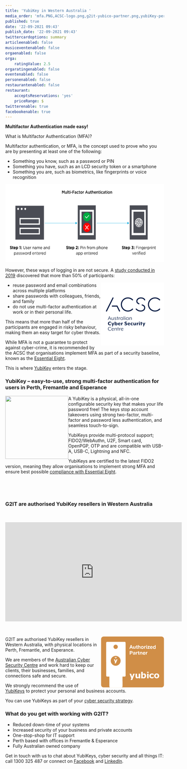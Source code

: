 ```yaml
---
title: 'YubiKey in Western Australia '
media_order: 'mfa.PNG,ACSC-logo.png,g2it-yubico-partner.png,yubiKey-perth.png'
published: true
date: '22-09-2021 09:43'
publish_date: '22-09-2021 09:43'
twittercardoptions: summary
articleenabled: false
musiceventenabled: false
orgaenabled: false
orga:
    ratingValue: 2.5
orgaratingenabled: false
eventenabled: false
personenabled: false
restaurantenabled: false
restaurant:
    acceptsReservations: 'yes'
    priceRange: $
twitterenable: true
facebookenable: true
---
```


<p><strong>Multifactor Authentication made easy!</strong></p>
<p>What is Multifactor Authentication (MFA)?</p>
<p>Multifactor authentication, or MFA, is the concept used to prove who you are by presenting at least one of the following:</p>
<ul>
<li>Something you know, such as a password or PIN</li>
<li>Something you have, such as an LCD security token or a smartphone</li>
<li>Something you are, such as biometrics, like fingerprints or voice recognition</li>
</ul>
<p><img src="mfa.PNG" alt="" width="600" height="247" /></p>
<p>However, these ways of logging in are not secure. A <a href="https://pages.yubico.com/2019-password-and-authentication-report" target="_blank" rel="noopener">study conducted in 2019</a>&nbsp;discovered that more than 50% of participants:</p>
<p><img style="float: right;" src="ACSC-logo.png" alt="" width="200" height="200" /></p>
<ul>
<li>reuse password and email combinations across multiple platforms</li>
<li>share passwords with colleagues, friends, and family</li>
<li>do not use multi-factor authentication at work or in their personal life.</li>
</ul>
<p>This means that more than half of the participants are engaged in risky behaviour, making them an easy target for cyber threats.</p>
<p>While MFA is not a guarantee to protect against cyber-crime, it is recommended by the ACSC that organisations implement MFA as part of a security baseline, known as the <a href="https://www.cyber.gov.au/acsc/view-all-content/essential-eight" target="_blank" rel="noopener">Essential Eight</a>.&nbsp;</p>
<p>This is where <a href="https://www.yubico.com/products/" target="_blank" rel="noopener">YubiKey</a> enters the stage.</p>
<h3><strong>YubiKey &ndash; easy-to-use, strong multi-factor authentication for users in Perth, Fremantle and Esperance</strong></h3>
<p><img style="float: left;" src="yubiKey-perth.png" alt="" width="200" height="200" />A YubiKey is a physical, all-in-one configurable security key that makes your life password free!&nbsp;The keys stop account takeovers using strong two-factor, multi-factor and password less authentication, and seamless touch-to-sign.</p>
<p>YubiKeys provide multi-protocol support; FIDO2/WebAuthn, U2F, Smart card, OpenPGP, OTP and are compatible with USB-A, USB-C, Lightning and NFC.</p>
<p>YubiKeys are certified to the latest FIDO2 version, meaning they allow organisations to implement strong MFA and ensure best possible <a href="https://resources.yubico.com/53ZDUYE6/as/v6txtjm4cjvbqgwbqx7bmck/YubiKey_for_the_Essential_Eight_Brief.pdf" target="_blank" rel="noopener">compliance with Essential Eight</a>.</p>
<p>&nbsp;</p>
<p>&nbsp;</p>
<h3><strong>G2IT are authorised YubiKey resellers in Western Australia</strong></h3>
<p>&nbsp;</p>
<p><iframe title="YouTube video player" src="https://www.youtube.com/embed/qjx8-X3wYVE" width="560" height="315" frameborder="0" allowfullscreen="allowfullscreen"></iframe></p>
<p>&nbsp;</p>
<p><img style="float: right;" src="g2it-yubico-partner.png" alt="" width="200" height="162" />G2IT are authorised YubiKey resellers in Western Australia, with physical locations in Perth, Fremantle, and Esperance.&nbsp;</p>
<p>We are members of the <a href="https://www.cyber.gov.au/" target="_blank" rel="noopener">Australian Cyber Security Centre</a> and work hard to keep our clients, their businesses, families, and connections safe and secure.</p>
<p>We strongly recommend the use of <a href="https://www.g2it.com.au/our-partners/yubico" target="_blank" rel="noopener">YubiKeys</a>&nbsp;to protect your personal and business accounts.&nbsp;</p>
<p>You can use YubiKeys as part of your <a href="https://www.g2it.com.au/our-services/cyber-security" target="_blank" rel="noopener">cyber security strategy</a>.</p>
<h3><strong>What do you get with working with G2IT?</strong></h3>
<ul>
<li>Reduced down-time of your systems</li>
<li>Increased security of your business and private accounts</li>
<li>One-stop-shop for IT support</li>
<li>Perth based with offices in Fremantle &amp; Esperance</li>
<li>Fully Australian owned company</li>
</ul>
<p>Get in touch with us to chat about YubiKeys, cyber security and all things IT: call 1300 325 487 or connect on <a href="https://www.facebook.com/G2ITAustralia/" target="_blank" rel="noopener">Facebook</a>&nbsp;and&nbsp;<a href="https://www.linkedin.com/company/14527738/" target="_blank" rel="noopener">LinkedIn</a>.</p>